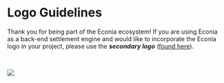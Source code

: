 # Logo Guidelines

Thank you for being part of the Econia ecosystem!
If you are using Econia as a back-end settlement engine and would like to incorporate the Econia logo in your project, please use the **_secondary logo_** ([found here](https://www.notion.so/econia-labs/Media-Kit-7141154148d5424b97dc6aeb3b8804de)).

<br />

<div style={{width: '237px', height: '234px'}}>

![](/img/powered-by-guidelines.png)

</div>